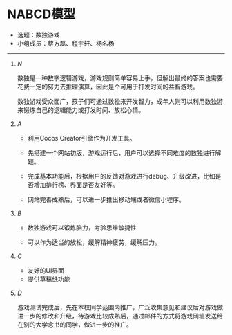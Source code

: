 # NABCD模型

+ 选题：数独游戏 
+ 小组成员：蔡方磊、程宇轩、杨名杨

---

1. *_N_*

   数独是一种数字逻辑游戏，游戏规则简单容易上手，但解出最终的答案也需要花费一定的努力去推理演算，因此是个可用于打发时间的益智游戏。

   数独游戏受众面广，孩子们可通过数独来开发智力，成年人则可以利用数独游来锻炼自己的逻辑能力或打发时间、放松心情。

2. *A*

   + 利用Cocos Creator引擎作为开发工具。

   + 先搭建一个网站初版，游戏运行后，用户可以选择不同难度的数独进行解题。

   + 完成基本功能后，根据用户的反馈对游戏进行debug、升级改进，比如是否增加排行榜、界面是否友好等。

   + 网站完善成熟后，可以进一步推出移动端或者微信小程序。

3. _B_

   + 数独游戏可以锻炼脑力，考验思维敏捷性

   + 可以作为适当的放松，缓解精神疲劳，缓解压力。

4. _C_

   + 友好的UI界面
   + 提供草稿纸功能

5. _D_

   游戏测试完成后，先在本校同学范围内推广，广泛收集意见和建议后对游戏做进一步的修改和升级，待游戏比较成熟后，通过邮件的方式将游戏网址发送给在别的大学念书的同学，做进一步的推广。

